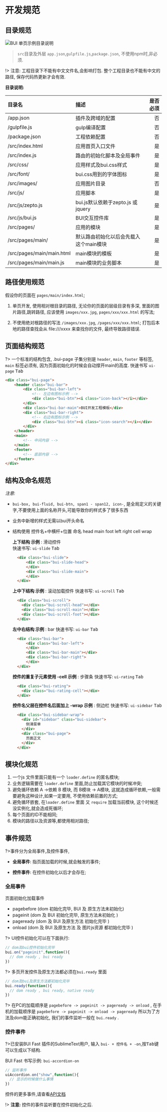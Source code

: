 # 开发规范


## 目录规范

![BUI 单页示例目录说明](../static/images/router/catalog.png)  

> `src`目录及外层 `app.json`,`gulpfile.js`,`package.json`, 不使用npm时,非必须. 

!> 注意: 工程目录下不能有中文文件名,会影响打包. 整个工程目录也不能有中文的路径, 保存代码热更新才会有效. 

**目录说明:**

| **目录名**   | **描述**               | **是否必须**               |
|:------------- |:--------------------------------|--------------:|
| /app.json | 插件及跨域的配置        | 否 |
| /gulpfile.js | gulp编译配置        | 否 |
| /package.json | 工程依赖配置        | 否 |
| /src/index.html | 应用首页入口文件        | 是 |
| /src/index.js   | 路由的初始化脚本及全局事件     | 是 |
| /src/css/       | 应用样式及bui.css样式        | 是 |
| /src/font/      | bui.css用到的字体图标        | 是 |
| /src/images/       | 应用图片目录        | 否 |
| /src/js/       | 应用脚本        | 是 |
| /src/js/zepto.js   | bui.js默认依赖于zepto.js 或 jquery      | 是 |
| /src/js/bui.js     | BUI交互控件库        | 是 |
| /src/pages/       | 应用的模块        | 是 |
| /src/pages/main/       | 默认路由初始化以后会先载入这个main模块        | 是 |
| /src/pages/main/main.html | main模块的模板        | 是 |
| /src/pages/main/main.js   | main模块的业务脚本     | 是 |

## 路径使用规范

假设你的页面在 `pages/main/index.html`;

1. 单页开发, 使用相对根目录的路径, 无论你的页面的层级目录有多深, 里面的图片路径,跳转路径, 应该使用 `images/xxx.jpg`, `pages/xxx/xxx.html` 的写法;

2. 不使用绝对根路径的写法 `/images/xxx.jpg`, `/pages/xxx/xxx.html`; 打包后本地的路径查找会从 file:///xxxx 来查找你的文件, 最终导致路径错误.

## 页面结构规范
?> 一个标准的结构包含, .bui-page 子集分别是 `header`, `main`, `footer` 等标签, `main` 标签必须有, 因为页面初始化的时候会自动撑开main的高度. 快速书写 `ui-page` <kbd>Tab</kbd>

```html
<div class="bui-page">
    <header class="bui-bar">
        <div class="bui-bar-left">
            <!-- 左边有图标示例 -->
            <div class="bui-btn"><i class="icon-back"></i></div>
        </div>
        <div class="bui-bar-main">BUI开发工程模板</div>
        <div class="bui-bar-right">
            <!-- 右边有图标示例 -->
            <div class="bui-btn"><i class="icon-search"></i></div>
        </div>
    </header>
    <main>
        <!-- 中间内容 -->
    </main>
    <footer>
        <!-- 底部内容 -->
    </footer>
</div>
```

## 结构及命名规范

*注意:*
* `bui-box, bui-fluid, bui-btn, span1 - span12, icon-`, 是全局定义的关键字,不要使用上面的名称开头,可能导致你的样式多了很多东西
* 业务中新增的样式无需以bui开头命名
* 结构使用 控件名+中横杆+位置 命名 head main foot left right cell wrap

  **上下结构 示例** : 滑动控件  
  快速书写: `ui-slide` <kbd>Tab</kbd>

  ```html
    <div class="bui-slide">
        <div class="bui-slide-head">
        </div>
        <div class="bui-slide-main">
        </div>
    </div>
  ```
  **上中下结构 示例** : 滚动加载控件 
  快速书写: `ui-scroll` <kbd>Tab</kbd>

  ```html
    <div class="bui-scroll">
      <div class="bui-scroll-head"></div>
      <div class="bui-scroll-main"></div>
      <div class="bui-scroll-foot"></div>
    </div>
  ```
  **左中右结构 示例** : bar
  快速书写: `ui-bar` <kbd>Tab</kbd>

  ```html
    <div class="bui-bar">
        <div class="bui-bar-left">
        </div>
        <div class="bui-bar-main"></div>
        <div class="bui-bar-right">
        </div>
    </div>
  ```
  **控件的重复子元素使用 -cell 示例** : 步骤条
  快速书写: `ui-rating` <kbd>Tab</kbd>

  ```html
    <div class="bui-rating">
      <div class="bui-rating-cell"></div>
    </div>
  ```
  **控件名父层在控件名后面加上 -wrap 示例** : 侧边栏
  快速书写: `ui-sidebar` <kbd>Tab</kbd>

  ```html
    <div class="bui-sidebar-wrap">
      <div id="sidebar" class="bui-sidebar">
        侧滑菜单
      </div>
      <div class="bui-page">
        页面正文
      </div>
    </div>
  ```



## 模块化规范

1. 一个js 文件里面只能有一个 `loader.define` 的匿名模块;
2. 业务逻辑需要在 `loader.define` 里面,防止加载其它模块的时候冲突;
3. 避免循环依赖 A ->依赖 B 模块, 而 B模块 -> A模块, 这就造成循环依赖,一般需要避免这种设计,如果一定要用, 不使用依赖前置的方式;
4. 避免循环嵌套, 在`loader.define` 里面 又 `require` 加载当前模块, 这个时候还没实例化,就会造成死循环;
5. 每个页面的ID不能相同;
6. 模块的路径以及资源等,都使用相对路径;

## 事件规范

?>事件分为全局事件,及控件事件, 

- **全局事件**: 指页面加载的时候,就会触发的事件;

- **控件事件**: 在控件初始化以后才会存在;


### 全局事件

页面初始化加载事件

- pagebefore (dom 初始化完毕, BUI 及 原生方法未初始化)
- pageinit (dom 及 BUI 初始化完毕, 原生方法未初始化 )
- pageready (dom 及 BUI 及原生方法 初始化完毕 )
- onload (dom 及 BUI 及原生方法 及 图片js资源 都初始化完毕 )

?> UI控件初始化可以在下面执行: 

```js
// dom及bui控件初始化完毕 
bui.on("pageinit",function(){
  // dom ready , bui ready
})
```

?> 多页开发控件及原生方法都必须在`bui.ready` 里面

```js
// dom及bui及原生方法都初始化完毕 
bui.ready(function(){
  // dom ready , bui ready, native ready 
})
```

?> 在PC的加载顺序是 `pagebefore -> pageinit -> pageready -> onload` , 在手机的加载顺序是 `pagebefore -> pageinit -> onload -> pageready` 所以为了方法及dom能正确初始化, 我们的事件监听一般在 `bui.ready` . 

### 控件事件

?>已安装BUI Fast 插件的SublimeText用户, 输入 `bui- + 控件名 + -on`,按<kbd>Tab</kbd>键可以生成以下结构. 

BUI Fast 书写示例: `bui-accordion-on`

```js
// 监听事件
uiAccordion.on("show",function(){
  // 显示的时候做什么事情
})

```
控件的更多事件,请查看[API文档](http://www.easybui.com/demo/api/)

!> <strong class="hint">注意:</strong> 控件的事件监听要在控件初始化之后. 

